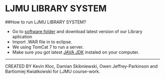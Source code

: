 # LJMU LIBRARY SYSTEM
##How to run LJMU LIBRARY SYSTEM?
 * Go to [software folder](https://github.com/skibol3k/LJMU_LIBRARY_SYSTEM/tree/master/software) and download latest version of our Library aplication
 * Import .WAR file in to eclipse.
 * We using TomCat 7 to run a server.
 * Make sure you got latest [JAVA JDK](http://www.oracle.com/technetwork/java/javase/downloads/jdk8-downloads-2133151.html) instaled on your computer.

---------------------------------------------------------------------------------------------------------------------
CREATED BY Kevin Kloc, Damian Skibniewski, Owen Jeffrey-Parkinson and Bartlomiej Kwiatkowski for LJMU course-work.
